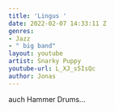 ```yaml
---
title: 'Lingus '
date: 2022-02-07 14:33:11 Z
genres:
- Jazz
- " big band"
layout: youtube
artist: Snarky Puppy
youtube-url: L_XJ_s5IsQc
author: Jonas
---
```


auch Hammer Drums...